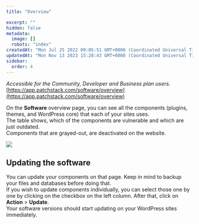 ```yaml
---
title: "Overview"

excerpt: ""
hidden: false
metadata: 
  image: []
  robots: "index"
createdAt: "Mon Jul 25 2022 09:05:51 GMT+0000 (Coordinated Universal Time)"
updatedAt: "Mon Nov 13 2023 15:28:43 GMT+0000 (Coordinated Universal Time)"
sidebar:
  order: 4
---
```

_Accessible for the Community, Developer and Business plan users._  
[https://app.patchstack.com/software/overview](https://app.patchstack.com/software/overview)

On the **Software** overview page, you can see all the components (plugins, themes, and WordPress core) that each of your sites uses.  
The table shows, which of the components are vulnerable and which are just outdated.  
Components that are grayed-out, are deactivated on the website.

![](@images/patchstack-software.png)

## Updating the software

You can update your components on that page. Keep in mind to backup your files and databases before doing that.  
If you wish to update components individually, you can select those one by one by clicking on the checkbox on the left column. After that, click on **Action** > **Update**.  
Your software versions should start updating on your WordPress sites immediately.
